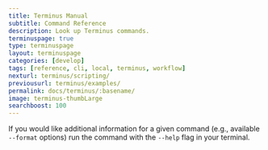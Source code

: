 ```yaml
---
title: Terminus Manual
subtitle: Command Reference
description: Look up Terminus commands.
terminuspage: true
type: terminuspage
layout: terminuspage
categories: [develop]
tags: [reference, cli, local, terminus, workflow]
nexturl: terminus/scripting/
previousurl: terminus/examples/
permalink: docs/terminus/:basename/
image: terminus-thumbLarge
searchboost: 100
---
```


<Alert title="Note" type="info">

If you would like additional information for a given command (e.g., available `--format` options) run the command with the `--help` flag in your terminal.

</Alert>

<Commands />
